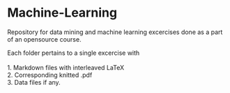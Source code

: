 # Machine-Learning

Repository for data mining and machine learning excercises done as a part of an opensource course.<br />  

Each folder pertains to a single excercise with<br />   
	1. Markdown files with interleaved LaTeX<br />
 	2. Corresponding knitted .pdf<br />
	3. Data files if any.
